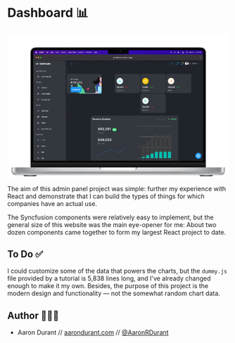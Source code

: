 # Dashboard 📊

![Dashboard admin panel website by Aaron Durant](src/data/dashboard-screenshot.png "React admin panel website by Aaron Durant")

The aim of this admin panel project was simple: further my experience with React and demonstrate that I can build the types of things for which companies have an actual use.

The Syncfusion components were relatively easy to implement, but the general size of this website was the main eye-opener for me: About two dozen components came together to form my largest React project to date.

## To Do ✅

I could customize some of the data that powers the charts, but the `dummy.js` file provided by a tutorial is 5,838 lines long, and I've already changed enough to make it my own. Besides, the purpose of this project is the modern design and functionality — not the somewhat random chart data.

## Author 👨🏻‍💻

- Aaron Durant // [aarondurant.com](https://aarondurant.com) // [@AaronRDurant](https://twitter.com/AaronRDurant)
